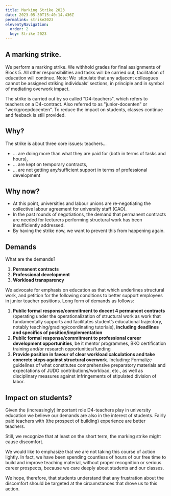 ```yaml
---
title: Marking Strike 2023
date: 2023-05-30T15:40:14.436Z
permalink: strike2023
eleventyNavigation:
  order: 2
  key: Strike 2023
---
```

## A marking strike.

We perform a marking strike. We withhold grades for final assignments of Block 5. All other responsibilities and tasks will be carried out, facilitation of education will continue. Note: We  stipulate that any adjacent colleagues cannot be assigned striking individuals’ sections, in principle and in symbol of mediating overwork impact. 

The strike is carried out by so called "D4-teachers", which refers to teachers on a D4-contract. Also referred to as "junior-docenten" or "werkgroepdocenten". To reduce the impact on students, classes continue and feeback is still provided.

## Why?

The strike is about three core issues: teachers…

* … are doing more than what they are paid for (both in terms of tasks and hours),
* … are kept on temporary contracts,
* … are not getting any/sufficient support in terms of professional development

## Why now?

* At this point, universities and labour unions are re-negotiating the collective labour agreement for university staff (CAO).
* In the past rounds of negotiations, the demand that permanent contracts are needed for lecturers performing structural work has been insufficiently addressed.
* By having the strike now, we want to prevent this from happening again.

## Demands

What are the demands?

1. **Permanent contracts**
2. **Professional development**
3. **Workload transparency** 

We advocate for emphasis on education as that which underlines structural work, and petition for the following conditions to better support employees in junior teacher positions. Long form of demands as follows:   

1. **Public formal response/commitment to docent 4 permanent contracts** (operating under the operationalization of structural work as work that fundamentally supports and facilitates student’s educational trajectory, notably teaching/grading/coordinating tutorials), **including deadlines and specifics of position/implementation** 
2. **Public formal response/commitment to professional career development opportunities**, be it mentor programmes, BKO certification training and/or research opportunities/funding
3. **Provide position in favour of clear workload calculations and take concrete steps against structural overwork**. Including: Formalize guidelines of what constitutes comprehensive preparatory materials and expectations of JUDO contributions/workload, etc., as well as disciplinary measures against infringements of stipulated division of labor.

## Impact on students?

Given the (increasingly) important role D4-teachers play in university education we believe our demands are also in the interest of students. Fairly paid teachers with (the prospect of building) experience are better teachers. 

Still, we recognize that at least on the short term, the marking strike might cause discomfort.

We would like to emphasize that we are not taking this course of action lightly. In fact, we have been spending countless of hours of our free time to build and improve teaching material, without proper recognition or serious career prospects, because we care deeply about students and our classes.

We hope, therefore, that students understand that any frustration about the discomfort should be targeted at the circumstances that drove us to this action.